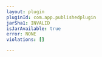 ```yaml
---
layout: plugin
pluginId: com.app.publishedplugin
jarSha1: INVALID
isJarAvailable: true
error: NONE
violations: []

---
```

